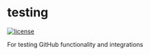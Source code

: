 # testing
[![license](https://img.shields.io/github/license/openforcefield/openforcefield.svg)](https://opensource.org/licenses/MIT)

For testing GitHub functionality and integrations
